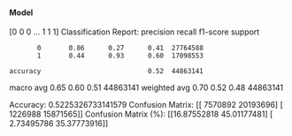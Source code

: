 #### Model
[0 0 0 ... 1 1 1]
Classification Report:
              precision    recall  f1-score   support

           0       0.86      0.27      0.41  27764588
           1       0.44      0.93      0.60  17098553

    accuracy                           0.52  44863141
   macro avg       0.65      0.60      0.51  44863141
weighted avg       0.70      0.52      0.48  44863141

Accuracy: 0.5225326733141579
Confusion Matrix:
[[ 7570892 20193696]
 [ 1226988 15871565]]
Confusion Matrix (%):
[[16.87552818 45.01177481]
 [ 2.73495786 35.37773916]]
